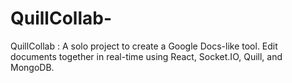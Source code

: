 # QuillCollab-
QuillCollab :  A solo project to create a Google Docs-like tool. Edit documents together in real-time using React, Socket.IO, Quill, and MongoDB. 
